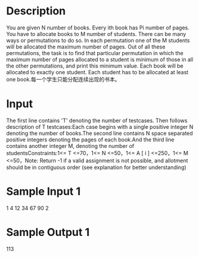 # Description

You are given N number of books. Every ith book has Pi number of pages. You have to allocate books to M number of students. There can be many ways or permutations to do so. In each permutation one of the M students will be allocated the maximum number of pages. Out of all these permutations, the task is to find that particular permutation in which the maximum number of pages allocated to a student is minimum of those in all the other permutations, and print this minimum value. Each book will be allocated to exactly one student. Each student has to be allocated at least one book.每一个学生只能分配连续出现的书本。

# Input

The first line contains 'T' denoting the number of testcases. Then follows description of T testcases:Each case begins with a single positive integer N denoting the number of books.The second line contains N space separated positive integers denoting the pages of each book.And the third line contains another integer M, denoting the number of studentsConstraints:1<= T <=70，1<= N <=50，1<= A [ i ] <=250，1<= M <=50，Note: Return -1 if a valid assignment is not possible, and allotment should be in contiguous order (see explanation for better understanding)

# Sample Input 1

1
4
12 34 67 90
2

# Sample Output 1

113